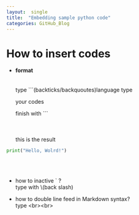 ```yaml
---
layout:  single
title:  "Embedding sample python code"
categories: GitHub_Blog
---
```


# How to insert codes

- **format**  
<br><br>
type \`\`\`(backticks/backquoutes)language type
   
  your codes
    
  finish with \`\`\`
  <br><br>
  <br><br>
this is the result
```python
print("Hello, Wolrd!")
```
<br><br>
- how to inactive \`  ?  
type with \\(back slash)

- how to double line feed in Markdown syntax?  
type \<br\>\<br\>
